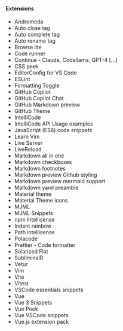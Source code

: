 
#### Extensions
- Andromeda
- Auto close tag
- Auto complete tag
- Auto rename tag
- Browse lite
- Code runner
- Continue - Claude, Codellama, GPT-4 [...]
- CSS peek
- EditorConfig for VS Code
- ESLint
- Formatting Toggle
- GitHub Copilot
- GitHub Copilot Chat
- GitHub Markdown preview
- GitHub Theme
- IntelliCode
- IntelliCode API Usage examples
- JavaScript (ES6) code snippets
- Learn Vim
- Live Server
- LiveReload
- Markdown all in one
- Markdown checkboxes
- Markdown footnotes
- Markdown preview Github styling
- Markdown preview mermaid support
- Markdown yaml preamble
- Material theme
- Material Theme icons
- MJML
- MJML Snippets
- npm Intellisense
- Indent rainbow
- Path intellisense
- Polacode
- Prettier - Code formatter
- Solarized Flat
- SubliminalR
- Vetur
- Vim
- Vite
- Vitest
- VSCode essentials snippets
- Vue
- Vue 3 Snippets
- Vue Peek
- Vue VSCode snippets
- Vue.js extension pack